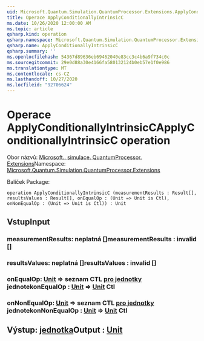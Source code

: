 ```yaml
---
uid: Microsoft.Quantum.Simulation.QuantumProcessor.Extensions.ApplyConditionallyIntrinsicC
title: Operace ApplyConditionallyIntrinsicC
ms.date: 10/26/2020 12:00:00 AM
ms.topic: article
qsharp.kind: operation
qsharp.namespace: Microsoft.Quantum.Simulation.QuantumProcessor.Extensions
qsharp.name: ApplyConditionallyIntrinsicC
qsharp.summary: ''
ms.openlocfilehash: 54367d89636eb69462040e83cc3c4b6a9f734c0c
ms.sourcegitcommit: 29e0d88a30e4166fa580132124b0eb57e1f0e986
ms.translationtype: MT
ms.contentlocale: cs-CZ
ms.lasthandoff: 10/27/2020
ms.locfileid: "92706624"
---
```

# <a name="applyconditionallyintrinsicc-operation"></a><span data-ttu-id="fc178-102">Operace ApplyConditionallyIntrinsicC</span><span class="sxs-lookup"><span data-stu-id="fc178-102">ApplyConditionallyIntrinsicC operation</span></span>

<span data-ttu-id="fc178-103">Obor názvů: [Microsoft.. simulace. QuantumProcessor. Extensions](xref:Microsoft.Quantum.Simulation.QuantumProcessor.Extensions)</span><span class="sxs-lookup"><span data-stu-id="fc178-103">Namespace: [Microsoft.Quantum.Simulation.QuantumProcessor.Extensions](xref:Microsoft.Quantum.Simulation.QuantumProcessor.Extensions)</span></span>

<span data-ttu-id="fc178-104">Balíček [](https://nuget.org/packages/)</span><span class="sxs-lookup"><span data-stu-id="fc178-104">Package: [](https://nuget.org/packages/)</span></span>




```qsharp
operation ApplyConditionallyIntrinsicC (measurementResults : Result[], resultsValues : Result[], onEqualOp : (Unit => Unit is Ctl), onNonEqualOp : (Unit => Unit is Ctl)) : Unit
```


## <a name="input"></a><span data-ttu-id="fc178-105">Vstup</span><span class="sxs-lookup"><span data-stu-id="fc178-105">Input</span></span>

### <a name="measurementresults--__invalidresult__"></a><span data-ttu-id="fc178-106">measurementResults: __neplatná <Result>__ []</span><span class="sxs-lookup"><span data-stu-id="fc178-106">measurementResults : __invalid<Result>__ []</span></span>




### <a name="resultsvalues--__invalidresult__"></a><span data-ttu-id="fc178-107">resultsValues: __neplatná <Result>__ []</span><span class="sxs-lookup"><span data-stu-id="fc178-107">resultsValues : __invalid<Result>__ []</span></span>




### <a name="onequalop--unit--unit-ctl"></a><span data-ttu-id="fc178-108">onEqualOp: [Unit](xref:microsoft.quantum.lang-ref.unit) => seznam CTL [pro jednotky](xref:microsoft.quantum.lang-ref.unit) jednotek</span><span class="sxs-lookup"><span data-stu-id="fc178-108">onEqualOp : [Unit](xref:microsoft.quantum.lang-ref.unit) => [Unit](xref:microsoft.quantum.lang-ref.unit) Ctl</span></span>




### <a name="onnonequalop--unit--unit-ctl"></a><span data-ttu-id="fc178-109">onNonEqualOp: [Unit](xref:microsoft.quantum.lang-ref.unit) => seznam CTL [pro jednotky](xref:microsoft.quantum.lang-ref.unit) jednotek</span><span class="sxs-lookup"><span data-stu-id="fc178-109">onNonEqualOp : [Unit](xref:microsoft.quantum.lang-ref.unit) => [Unit](xref:microsoft.quantum.lang-ref.unit) Ctl</span></span>





## <a name="output--unit"></a><span data-ttu-id="fc178-110">Výstup: [jednotka](xref:microsoft.quantum.lang-ref.unit)</span><span class="sxs-lookup"><span data-stu-id="fc178-110">Output : [Unit](xref:microsoft.quantum.lang-ref.unit)</span></span>

